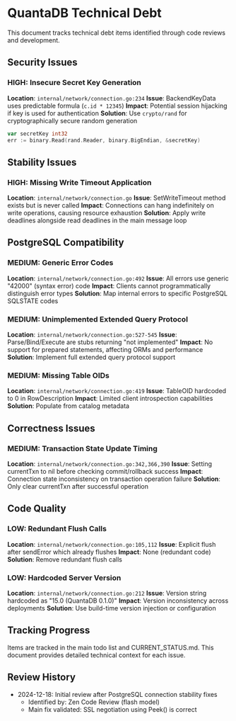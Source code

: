 # QuantaDB Technical Debt

This document tracks technical debt items identified through code reviews and development.

## Security Issues

### HIGH: Insecure Secret Key Generation
**Location**: `internal/network/connection.go:234`
**Issue**: BackendKeyData uses predictable formula (`c.id * 12345`)
**Impact**: Potential session hijacking if key is used for authentication
**Solution**: Use `crypto/rand` for cryptographically secure random generation
```go
var secretKey int32
err := binary.Read(rand.Reader, binary.BigEndian, &secretKey)
```

## Stability Issues

### HIGH: Missing Write Timeout Application
**Location**: `internal/network/connection.go`
**Issue**: SetWriteTimeout method exists but is never called
**Impact**: Connections can hang indefinitely on write operations, causing resource exhaustion
**Solution**: Apply write deadlines alongside read deadlines in the main message loop

## PostgreSQL Compatibility

### MEDIUM: Generic Error Codes
**Location**: `internal/network/connection.go:492`
**Issue**: All errors use generic "42000" (syntax error) code
**Impact**: Clients cannot programmatically distinguish error types
**Solution**: Map internal errors to specific PostgreSQL SQLSTATE codes

### MEDIUM: Unimplemented Extended Query Protocol
**Location**: `internal/network/connection.go:527-545`
**Issue**: Parse/Bind/Execute are stubs returning "not implemented"
**Impact**: No support for prepared statements, affecting ORMs and performance
**Solution**: Implement full extended query protocol support

### MEDIUM: Missing Table OIDs
**Location**: `internal/network/connection.go:419`
**Issue**: TableOID hardcoded to 0 in RowDescription
**Impact**: Limited client introspection capabilities
**Solution**: Populate from catalog metadata

## Correctness Issues

### MEDIUM: Transaction State Update Timing
**Location**: `internal/network/connection.go:342,366,390`
**Issue**: Setting currentTxn to nil before checking commit/rollback success
**Impact**: Connection state inconsistency on transaction operation failure
**Solution**: Only clear currentTxn after successful operation

## Code Quality

### LOW: Redundant Flush Calls
**Location**: `internal/network/connection.go:105,112`
**Issue**: Explicit flush after sendError which already flushes
**Impact**: None (redundant code)
**Solution**: Remove redundant flush calls

### LOW: Hardcoded Server Version
**Location**: `internal/network/connection.go:212`
**Issue**: Version string hardcoded as "15.0 (QuantaDB 0.1.0)"
**Impact**: Version inconsistency across deployments
**Solution**: Use build-time version injection or configuration

## Tracking Progress

Items are tracked in the main todo list and CURRENT_STATUS.md. This document provides detailed technical context for each issue.

## Review History

- 2024-12-18: Initial review after PostgreSQL connection stability fixes
  - Identified by: Zen Code Review (flash model)
  - Main fix validated: SSL negotiation using Peek() is correct